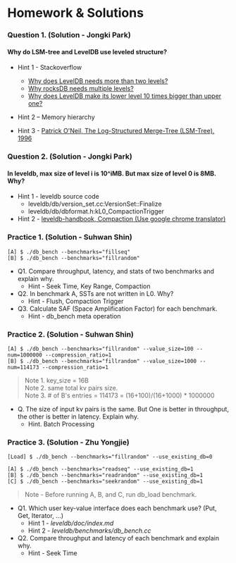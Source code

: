 # Homework & Solutions

### Question 1. (Solution - Jongki Park)
#### Why do LSM-tree and LevelDB use leveled structure? 
* Hint 1 - Stackoverflow
    - [Why does LevelDB needs more than two levels?](https://stackoverflow.com/questions/14305113/why-does-leveldb-needs-more-than-two-levels)
    - [Why rocksDB needs multiple levels?](https://stackoverflow.com/questions/68297612/why-rocksdb-needs-multiple-levels)
    - [Why does LevelDB make its lower level 10 times bigger than upper one?](https://stackoverflow.com/questions/52346275/why-does-leveldb-make-its-lower-level-10-times-bigger-than-upper-one)  

* Hint 2 – Memory hierarchy
* Hint 3 - [Patrick O'Neil, The Log-Structured Merge-Tree (LSM-Tree), 1996](https://www.cs.umb.edu/~poneil/lsmtree.pdf)

### Question 2. (Solution - Jongki Park) 
#### In leveldb, max size of level i is 10^iMB. But max size of level 0 is 8MB. Why? 
* Hint 1 - leveldb source code
    - leveldb/db/version_set.cc:VersionSet::Finalize
    - leveldb/db/dbformat.h:kL0_CompactionTrigger
* Hint 2 - [leveldb-handbook, Compaction (Use google chrome translator)](https://leveldb-handbook.readthedocs.io/zh/latest/compaction.html)

### Practice 1. (Solution - Suhwan Shin)
```
[A] $ ./db_bench --benchmarks="fillseq" 
[B] $ ./db_bench --benchmarks="fillrandom"
```
* Q1. Compare throughput, latency, and stats of two benchmarks and explain why.
    - Hint - Seek Time, Key Range, Compaction  
* Q2. In benchmark A, SSTs are not written in L0. Why?
    - Hint - Flush, Compaction Trigger
* Q3. Calculate SAF (Space Amplification Factor) for each benchmark.
    - Hint - db_bench meta operation

### Practice 2. (Solution - Suhwan Shin)
```
[A] $ ./db_bench --benchmarks="fillrandom" --value_size=100 --num=1000000 --compression_ratio=1
[B] $ ./db_bench --benchmarks="fillrandom" --value_size=1000 --num=114173 --compression_ratio=1
```
> Note 1. key_size = 16B  
> Note 2. same total kv pairs size.  
> Note 3. # of B's entries = 114173 = (16+100)/(16+1000) * 1000000 

* Q. The size of input kv pairs is the same. But One is better in throughput, the other is better in latency. Explain why.
    - Hint. Batch Processing

### Practice 3. (Solution - Zhu Yongjie)
```
[Load] $ ./db_bench --benchmarks="fillrandom" --use_existing_db=0

[A] $ ./db_bench --benchmarks="readseq" --use_existing_db=1
[B] $ ./db_bench --benchmarks="readrandom" --use_existing_db=1
[C] $ ./db_bench --benchmarks="seekrandom" --use_existing_db=1
````
> Note - Before running A, B, and C, run db_load benchmark.

* Q1. Which user key-value interface does each benchmark use? (Put, Get, Iterator, ...)
    - Hint 1 - _leveldb/doc/index.md_
    - Hint 2 - _leveldb/benchmarks/db_bench.cc_
* Q2. Compare throughput and latency of each benchmark and explain why.
    - Hint - Seek Time 










